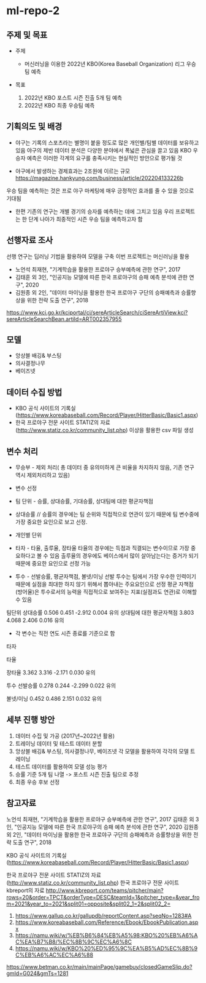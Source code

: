 # ml-repo-2
## 주제 및 목표
* 주제
  * 머신러닝을 이용한 2022년 KBO(Korea Baseball Organization) 리그 우승팀 예측

* 목표 
  1. 2022년 KBO 포스트 시즌 진출 5개 팀 예측
  2. 2022년 KBO 최종 우승팀 예측

## 기획의도 및 배경

* 야구는 기록의 스포츠라는 별명이 붙을 정도로 많은 개인별/팀별 데이터를 보유하고 있음
야구의 제반 데이터 분석은 다양한 분야에서 폭넓은 관심을 끌고 있음
KBO 우승자 예측은 이러한 각계의 요구를 충족시키는 현실적인 방안으로 평가될 것

* 야구에서 발생하는 경제효과는 2조원에 이르는 규모
https://magazine.hankyung.com/business/article/202204133226b

우승 팀을 예측하는 것은 프로 야구 마케팅에 매우 긍정적인 효과를 줄 수 있을 것으로 기대됨

* 한편 기존의 연구는 개별 경기의 승자를 예측하는 데에 그치고 있음
우리 프로젝트는 한 단계 나아가 최종적인 시즌 우승 팀을 예측하고자 함

## 선행자료 조사

선행 연구는 딥러닝 기법을 활용하여 모델을 구축
이번 프로젝트는 머신러닝을 활용 

  * 노언석 최재현, "기계학습을 활용한 프로야구 승부예측에 관한 연구", 2017
  * 김태훈 외 3인, "인공지능 모델에 따른 한국 프로야구의 승패 예측 분석에 관한 연구", 2020
  * 김원종 외 2인, "데이터 마이닝을 활용한 한국 프로야구 구단의 승패예측과 승률향상을 위한 전략 도출 연구", 2018

https://www.kci.go.kr/kciportal/ci/sereArticleSearch/ciSereArtiView.kci?sereArticleSearchBean.artiId=ART002357955

## 모델
 * 앙상블 배깅& 부스팅
 * 의사결정나무 
 * 베이즈넷
 
## 데이터 수집 방법 

* KBO 공식 사이트의 기록실 (https://www.koreabaseball.com/Record/Player/HitterBasic/Basic1.aspx)
* 한국 프로야구 전문 사이트 STATIZ의 자료 (http://www.statiz.co.kr/community_list.php)
   이상을 활용한 csv 파일 생성

## 변수 처리

* 무승부 - 제외 처리( 총 데이터 중 유의미하게 큰 비율을 차지하지 않음, 기존 연구 역시 제외처리하고 있음)

* 변수 선정

 * 팀 단위 - 승률, 상대승률, 기대승률, 상대팀에 대한 평균자책점
  * 상대승률 // 승률의 경우에는 팀 순위와 직접적으로 연관이 있기 때문에 팀 변수중에 가장 중요한 요인으로 보고 선정.
 * 개인별 단위
  * 타자 - 타율, 출루율, 장타율
   타율의 경우에는 득점과 직결되는 변수이므로 가장 중요하다고 볼 수 있음
   출루율의 경우에도 베이스에서 많이 살아남는다는 증거가 되기 때문에 중요한 요인으로 선정 가능
  * 투수 - 선발승률, 평균자책점, 볼넷/이닝
  선발 투수는 팀에서 가장 우수한 인력이기 때문에 실점을 최대한 하지 않기 위해서 뽑아내는 주요요인으로 선정
  평균 자책점(방어율)은 투수로서의 능력을 직접적으로 보여주는 지표(실점과도 연관)로 이해할 수 있음
  
  팀단위
상대승률 0.506 0.451 -2.912 0.004 유의
상대팀에 대한 평균자책점 3.803 4.068 2.406 0.016 유의

* 각 변수는 직전 연도 시즌 종료를 기준으로 함

타자

타율

장타율 3.362 3.316 -2.171 0.030 유의

투수
선발승률 0.278 0.244 -2.299 0.022 유의

볼넷/이닝 0.452 0.486 2.151 0.032 유의


## 세부 진행 방안

 1. 데이터 수집 및 가공 (2017년~2022년 활용)
 2. 트레이닝 데이터 및 테스트 데이터 분할 
 3. 앙상블 배깅& 부스팅, 의사결정나무, 베이즈넷 각 모델을 활용하여 각각의 모델 트레이닝
 4. 테스트 데이터를 활용하여 모델 성능 평가 
 5. 승률 기준 5개 팀 나열 -> 포스트 시즌 진출 팀으로 추정
 6. 최종 우승 후보 선정


## 참고자료

노언석 최재현, "기계학습을 활용한 프로야구 승부예측에 관한 연구", 2017
김태훈 외 3인, "인공지능 모델에 따른 한국 프로야구의 승패 예측 분석에 관한 연구", 2020
김원종 외 2인, "데이터 마이닝을 활용한 한국 프로야구 구단의 승패예측과 승률향상을 위한 전략 도출 연구", 2018

KBO 공식 사이트의 기록실 (https://www.koreabaseball.com/Record/Player/HitterBasic/Basic1.aspx)
 
한국 프로야구 전문 사이트 STATIZ의 자료 (http://www.statiz.co.kr/community_list.php)
한국 프로야구 전문 사이트 kbreport의 자료 http://www.kbreport.com/teams/pitcher/main?rows=20&order=TPCT&orderType=DESC&teamId=1&pitcher_type=&year_from=2021&year_to=2021&split01=opposite&split02_1=2&split02_2=
1. https://www.gallup.co.kr/gallupdb/reportContent.asp?seqNo=1283#A
2. https://www.koreabaseball.com/Reference/Ebook/EbookPublication.aspx
3. https://namu.wiki/w/%EB%B6%84%EB%A5%98:KBO%20%EB%A6%AC%EA%B7%B8/%EC%8B%9C%EC%A6%8C
4. https://namu.wiki/w/KBO%20%ED%95%9C%EA%B5%AD%EC%8B%9C%EB%A6%AC%EC%A6%88

https://www.betman.co.kr/main/mainPage/gamebuy/closedGameSlip.do?gmId=G024&gmTs=1281
